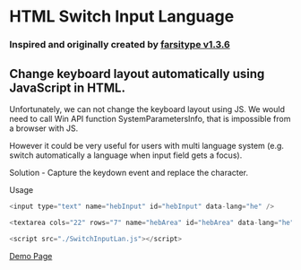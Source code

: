 # HTML Switch Input Language

### Inspired and originally created by [farsitype v1.3.6](https://translate.google.com/translate?sl=auto&tl=en&u=http%3A%2F%2Fwww.farsitype.ir%2F)

## Change keyboard layout automatically using JavaScript in HTML.
Unfortunately, we can not change the keyboard layout using JS.
We would need to call Win API function SystemParametersInfo, that is impossible from a browser with JS.

However it could be very useful for users with multi language system (e.g. switch automatically a language when input field gets a focus).

Solution -  Capture the keydown event and replace the character.

Usage
```javascript
<input type="text" name="hebInput" id="hebInput" data-lang="he" />

<textarea cols="22" rows="7" name="hebArea" id="hebArea" data-lang="he"> </textarea>

<script src="./SwitchInputLan.js"></script>
```
[Demo Page](https://albertly.github.io/HTML-Switch-Input-Language/index.html)
